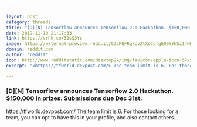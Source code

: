 ```yaml
---

layout: post
category: threads
title: "[D][N] Tensorflow announces Tensorflow 2.0 Hackathon. $150,000 in prizes. Submissions due Dec 31st."
date: 2019-11-10 21:17:33
link: https://vrhk.co/32sS3Ys
image: https://external-preview.redd.it/GJcKQFRgxovZtXoCqfgE09YYN5z14HKzmHrga5oY3eI.jpg?width=862&height=451.308900524&auto=webp&s=c6caa209036e566fceb77f2b4da97e156e75520d
domain: reddit.com
author: "reddit"
icon: http://www.redditstatic.com/desktop2x/img/favicon/apple-icon-57x57.png
excerpt: "<https://tfworld.devpost.com/> The team limit is 6. For those looking for a team, you can opt to have this in your profile, and also contact others..."

---
```


### [D][N] Tensorflow announces Tensorflow 2.0 Hackathon. $150,000 in prizes. Submissions due Dec 31st.

<https://tfworld.devpost.com/> The team limit is 6. For those looking for a team, you can opt to have this in your profile, and also contact others...